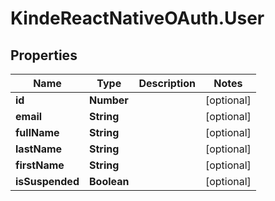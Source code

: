 # KindeReactNativeOAuth.User

## Properties

| Name            | Type        | Description | Notes      |
| --------------- | ----------- | ----------- | ---------- |
| **id**          | **Number**  |             | [optional] |
| **email**       | **String**  |             | [optional] |
| **fullName**    | **String**  |             | [optional] |
| **lastName**    | **String**  |             | [optional] |
| **firstName**   | **String**  |             | [optional] |
| **isSuspended** | **Boolean** |             | [optional] |
